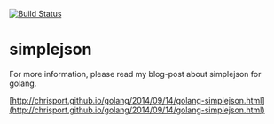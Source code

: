 [![Build Status](https://drone.io/github.com/chrisport/simplejson/status.png)](https://drone.io/github.com/chrisport/simplejson/latest)

simplejson
==========

For more information, please read my blog-post about simplejson for golang.

[http://chrisport.github.io/golang/2014/09/14/golang-simplejson.html](http://chrisport.github.io/golang/2014/09/14/golang-simplejson.html)
